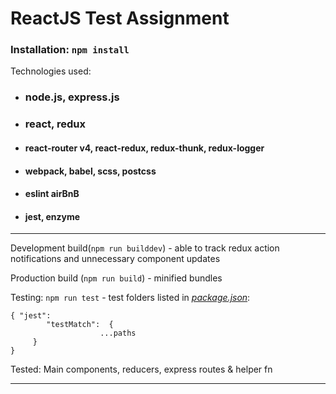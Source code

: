 
# ReactJS Test Assignment

### Installation: `npm install`

Technologies used: 
* ### node.js, express.js
* ### react, redux
* #### react-router v4, react-redux, redux-thunk, redux-logger
* #### webpack, babel, scss, postcss
* #### eslint  airBnB
* #### jest, enzyme
---

Development build(`npm run builddev`) - able to track redux action notifications and unnecessary component updates 

Production build (`npm run build`) - minified bundles

Testing: `npm run test` - test folders listed in *[package.json](./package.json)*:
```
{ "jest":
        "testMatch":  {
                    ...paths
     }
} 

```
Tested: Main components, reducers, express routes & helper fn


---
